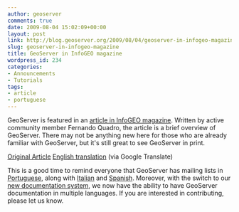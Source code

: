 ```yaml
---
author: geoserver
comments: true
date: 2009-08-04 15:02:09+00:00
layout: post
link: http://blog.geoserver.org/2009/08/04/geoserver-in-infogeo-magazine/
slug: geoserver-in-infogeo-magazine
title: GeoServer in InfoGEO magazine
wordpress_id: 234
categories:
- Announcements
- Tutorials
tags:
- article
- portuguese
---
```


GeoServer is featured in an [article in InfoGEO magazine](http://www.mundogeo.com.br/revistas-interna.php?id_noticia=14180).  Written by active community member Fernando Quadro, the article is a brief overview of GeoServer.  There may not be anything new here for those who are already familiar with GeoServer, but it's still great to see GeoServer in print.

[Original Article](http://www.mundogeo.com.br/revistas-interna.php?id_noticia=14180)
[English translation](http://translate.google.com/translate?js=y&prev=_t&hl=en&ie=UTF-8&u=http%3A%2F%2Fwww.mundogeo.com.br%2Frevistas-interna.php%3Fid_noticia%3D14180&sl=pt&tl=en&history_state0=) (via Google Translate)

This is a good time to remind everyone that GeoServer has mailing lists in [Portuguese](http://tech.groups.yahoo.com/group/geoserver/), along with [Italian](http://groups.google.com/group/geoserver-ita) and [Spanish](http://groups.google.com/group/geoserver-es).  Moreover, with the switch to our [new documentation system](http://docs.geoserver.org/), we now have the ability to have GeoServer documentation in multiple languages.  If you are interested in contributing, please let us know.
